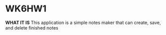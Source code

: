 # WK6HW1

**WHAT IT IS**
This application is a simple notes maker that can create, save, and delete finished notes
